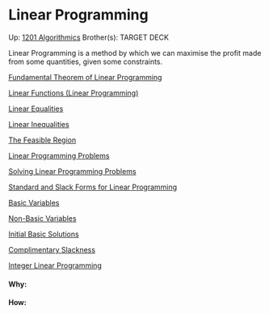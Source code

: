 # Linear Programming

Up: [1201 Algorithmics](1201_algorithmics)
Brother(s):
TARGET DECK

Linear Programming is a method by which we can maximise the profit made from some quantities, given some constraints.

[Fundamental Theorem of Linear Programming](fundamental_theorem_of_linear_programming)

[Linear Functions (Linear Programming)](linear_functions_(linear_programming))

[Linear Equalities](linear_equalities)

[Linear Inequalities](linear_inequalities)

[The Feasible Region](the_feasible_region)

[Linear Programming Problems](linear_programming_problems)

[Solving Linear Programming Problems](solving_linear_programming_problems)

[Standard and Slack Forms for Linear Programming](standard_and_slack_forms_for_linear_programming)

[Basic Variables](basic_variables)

[Non-Basic Variables](non-basic_variables)

[Initial Basic Solutions](initial_basic_solutions)

[Complimentary Slackness](complimentary_slackness)

[Integer Linear Programming](integer_linear_programming)




















#### Why:
#### How:









